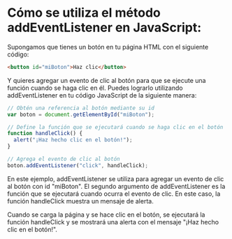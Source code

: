 # Cómo se utiliza el método addEventListener en JavaScript:

Supongamos que tienes un botón en tu página HTML con el siguiente código:

```html
<button id="miBoton">Haz clic</button>
```

Y quieres agregar un evento de clic al botón para que se ejecute una función cuando se haga clic en él. Puedes lograrlo utilizando addEventListener en tu código JavaScript de la siguiente manera:

```js
// Obtén una referencia al botón mediante su id
var boton = document.getElementById("miBoton");

// Define la función que se ejecutará cuando se haga clic en el botón
function handleClick() {
  alert("¡Haz hecho clic en el botón!");
}

// Agrega el evento de clic al botón
boton.addEventListener("click", handleClick);
```

En este ejemplo, addEventListener se utiliza para agregar un evento de clic al botón con id "miBoton". El segundo argumento de addEventListener es la función que se ejecutará cuando ocurra el evento de clic. En este caso, la función handleClick muestra un mensaje de alerta.

Cuando se carga la página y se hace clic en el botón, se ejecutará la función handleClick y se mostrará una alerta con el mensaje "¡Haz hecho clic en el botón!".